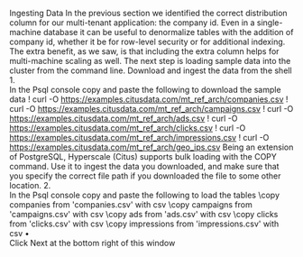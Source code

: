 Ingesting Data
In the previous section we identified the correct distribution column for our multi-tenant application: the company id. Even in a single-machine database it can be useful to denormalize tables with the addition of company id, whether it be for row-level security or for additional indexing. The extra benefit, as we saw, is that including the extra column helps for multi-machine scaling as well.
The next step is loading sample data into the cluster from the command line.
Download and ingest the data from the shell
1.	 
In the Psql console copy and paste the following to download the sample data
\! curl -O https://examples.citusdata.com/mt_ref_arch/companies.csv \! curl -O https://examples.citusdata.com/mt_ref_arch/campaigns.csv \! curl -O https://examples.citusdata.com/mt_ref_arch/ads.csv \! curl -O https://examples.citusdata.com/mt_ref_arch/clicks.csv \! curl -O https://examples.citusdata.com/mt_ref_arch/impressions.csv \! curl -O https://examples.citusdata.com/mt_ref_arch/geo_ips.csv 
Being an extension of PostgreSQL, Hyperscale (Citus) supports bulk loading with the COPY command. Use it to ingest the data you downloaded, and make sure that you specify the correct file path if you downloaded the file to some other location.
2.	 
In the Psql console copy and paste the following to load the tables
\copy companies from 'companies.csv' with csv \copy campaigns from 'campaigns.csv' with csv \copy ads from 'ads.csv' with csv \copy clicks from 'clicks.csv' with csv \copy impressions from 'impressions.csv' with csv 
•   
Click Next at the bottom right of this window

